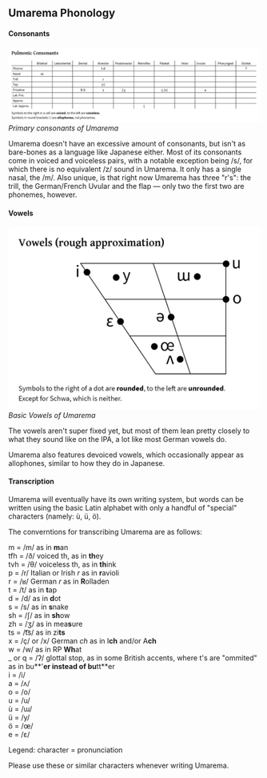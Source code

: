 ## Umarema Phonology ##


#### Consonants ####
![Consonants](https://github.com/LordSentox/umarema/blob/master/phonology/PNG/Umarema%20Consonants.png)
*Primary consonants of Umarema*

Umarema doesn't have an excessive amount of consonants, but isn't as bare-bones as a language like Japanese either. Most of its consonants come in voiced and voiceless pairs, with a notable exception being /s/, for which there is no equivalent /z/ sound in Umarema. It only has a single nasal, the /m/. Also unique, is that right now Umarema has three "r's": the trill, the German/French Uvular and the flap — only two the first two are phonemes, however.

#### Vowels ####
![Vowels](https://github.com/LordSentox/umarema/blob/master/phonology/PNG/Umarema%20Vowels.png)
*Basic Vowels of Umarema*

The vowels aren't super fixed yet, but most of them lean pretty closely to what they sound like on the IPA, a lot like most German vowels do.

Umarema also features devoiced vowels, which occasionally appear as allophones, similar to how they do in Japanese.

#### Transcription ####
Umarema will eventually have its own writing system, but words can be written using the basic Latin alphabet with only a handful of "special" characters (namely: ù, ü, ö).

The converntions for transcribing Umarema are as follows:

m = /m/ as in **m**an  
tfh = /ð/ voiced th, as in **th**ey  
tvh = /θ/ voiceless th, as in **th**ink  
p = /r/ Italian or Irish *r* as in **r**avioli   
r = /ʁ/ German *r* as in **R**olladen  
t = /t/ as in **t**ap  
d = /d/ as in **d**ot  
s = /s/ as in **s**nake  
sh = /ʃ/ as in **sh**ow  
zh = /ʒ/ as in mea**s**ure  
ts = /t͡s/ as in zi**ts** 	
x = /ç/ or /x/ German *ch* as in I**ch** and/or A**ch**  
w = /w/ as in RP **Wh**at  
_ or q = /ʔ/ glottal stop, as in some British accents, where t's are "ommited" as in bu**'**er instead of bu**tt**er  
i = /i/  
a = /ʌ/  
o = /o/  
u = /u/   
ù = /ɯ/  
ü = /y/  
ö = /œ/   
e = /ɛ/  

Legend: character = pronunciation

Please use these or similar characters whenever writing Umarema.
